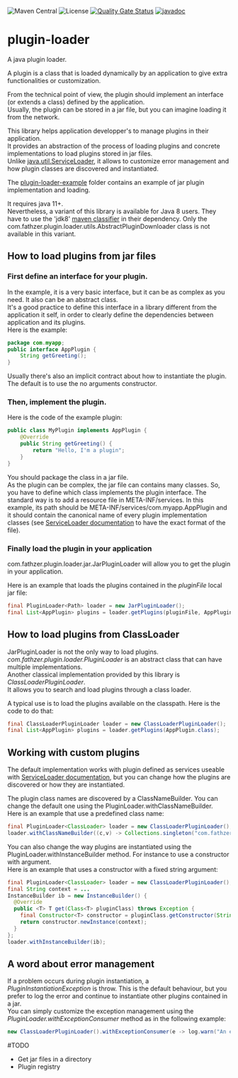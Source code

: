 ![Maven Central](https://img.shields.io/maven-central/v/com.fathzer/plugin-loader)
![License](https://img.shields.io/badge/license-Apache%202.0-brightgreen.svg)
[![Quality Gate Status](https://sonarcloud.io/api/project_badges/measure?project=fathzer_plugin-loader&metric=alert_status)](https://sonarcloud.io/summary/new_code?id=fathzer_plugin-loader)
[![javadoc](https://javadoc.io/badge2/com.fathzer/plugin-loader/javadoc.svg)](https://javadoc.io/doc/com.fathzer/plugin-loader)

# plugin-loader
A java plugin loader.

A plugin is a class that is loaded dynamically by an application to give extra functionalities or customization.

From the technical point of view, the plugin should implement an interface (or extends a class) defined by the application.  
Usually, the plugin can be stored in a jar file, but you can imagine loading it from the network.

This library helps application developper's to manage plugins in their application.  
It provides an abstraction of the process of loading plugins and concrete implementations to load plugins stored in jar files.  
Unlike [java.util.ServiceLoader](https://docs.oracle.com/en/java/javase/11/docs/api/java.base/java/util/ServiceLoader.html), it allows to customize error management and how plugin classes are discovered and instantiated.

The [plugin-loader-example](https://github.com/fathzer/plugin-loader/tree/main/plugin-loader-example) folder contains an example of jar plugin implementation and loading.

It requires java 11+.  
Nevertheless, a variant of this library is available for Java 8 users. They have to use the 'jdk8' [maven classifier](https://www.baeldung.com/maven-artifact-classifiers#bd-3-consuming-jar-artifact-of-a-specific-java-version) in their dependency. Only the com.fathzer.plugin.loader.utils.AbstractPluginDownloader class is not available in this variant.

## How to load plugins from jar files

### First define an interface for your plugin.

In the example, it is a very basic interface, but it can be as complex as you need. It also can be an abstract class.  
It's a good practice to define this interface in a library different from the application it self, in order to clearly define the dependencies between application and its plugins.  
Here is the example:

```java
package com.myapp;
public interface AppPlugin {
    String getGreeting();
}
```

Usually there's also an implicit contract about how to instantiate the plugin. The default is to use the no arguments constructor.

### Then, implement the plugin.
Here is the code of the example plugin:

```java
public class MyPlugin implements AppPlugin {
    @Override
    public String getGreeting() {
        return "Hello, I'm a plugin";
    }
}
```

You should package the class in a jar file.  
As the plugin can be complex, the jar file can contains many classes. So, you have to define which class implements the plugin interface. The standard way is to add a resource file in META-INF/services. In this example, its path should be META-INF/services/com.myapp.AppPlugin and it should contain the canonical name of every plugin implementation classes (see [ServiceLoader documentation](https://docs.oracle.com/en/java/javase/11/docs/api/java.base/java/util/ServiceLoader.html) to have the exact format of the file).  

### Finally load the plugin in your application

com.fathzer.plugin.loader.jar.JarPluginLoader will allow you to get the plugin in your application.

Here is an example that loads the plugins contained in the *pluginFile* local jar file:

```java
final PluginLoader<Path> loader = new JarPluginLoader();
final List<AppPlugin> plugins = loader.getPlugins(pluginFile, AppPlugin.class);
```




## How to load plugins from ClassLoader
JarPluginLoader is not the only way to load plugins. *com.fathzer.plugin.loader.PluginLoader* is an abstract class that can have multiple implementations.  
Another classical implementation provided by this library is *ClassLoaderPluginLoader*.  
It allows you to search and load plugins through a class loader.

A typical use is to load the plugins available on the classpath. Here is the code to do that:
```java
final ClassLoaderPluginLoader loader = new ClassLoaderPluginLoader();
final List<AppPlugin> plugins = loader.getPlugins(AppPlugin.class);
```

## Working with custom plugins
The default implementation works with plugin defined as services useable with [ServiceLoader documentation](https://docs.oracle.com/en/java/javase/11/docs/api/java.base/java/util/ServiceLoader.html), but you can change how the plugins are discovered or how they are instantiated.

The plugin class names are discovered by a ClassNameBuilder. You can change the default one using the PluginLoader.withClassNameBuilder.  
Here is an example that use a predefined class name:
```java
final PluginLoader<ClassLoader> loader = new ClassLoaderPluginLoader();
loader.withClassNameBuilder((c,v) -> Collections.singleton("com.fathzer.MyPlugin"));
```

You can also change the way plugins are instantiated using the PluginLoader.withInstanceBuilder method. For instance to use a constructor with argument.  
Here is an example that uses a constructor with a fixed string argument:
```java
final PluginLoader<ClassLoader> loader = new ClassLoaderPluginLoader();
final String context = ...
InstanceBuilder ib = new InstanceBuilder() {
  @Override
  public <T> T get(Class<T> pluginClass) throws Exception {
    final Constructor<T> constructor = pluginClass.getConstructor(String.class);
    return constructor.newInstance(context);
  }
};
loader.withInstanceBuilder(ib);
```

## A word about error management
If a problem occurs during plugin instantiation, a *PluginInstantiationException* is throw. This is the default behaviour, but you prefer to log the error and continue to instantiate other plugins contained in a jar.  
You can simply customize the exception management using the *PluginLoader.withExceptionConsumer* method as in the following example:
```java
new ClassLoaderPluginLoader().withExceptionConsumer(e -> log.warn("An error occured while loading plugins", e));
```

#TODO
- Get jar files in a directory
- Plugin registry
